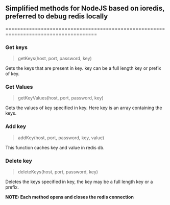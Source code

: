 ## Simplified methods for NodeJS based on ioredis, preferred to debug redis locally

=====================================================================================

### Get keys
>getKeys(host, port, password, key)

Gets the keys that are present in key. key can be a full length key or prefix of key.

### Get Values
>getKeyValues(host, port, password, key)

Gets the values of key specified in key. Here key is an array containing the keys.

### Add key
>addKey(host, port, password, key, value)

This function caches key and value in redis db.

### Delete key
>deleteKeys(host, port, password, key)

Deletes the keys specified in key, the key may be a full length key or a prefix.

**NOTE: Each method opens and closes the redis connection**
